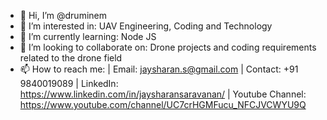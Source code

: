 - 👋 Hi, I’m @druminem
- 👀 I’m interested in: UAV Engineering, Coding and Technology
- 🌱 I’m currently learning: Node JS
- 💞️ I’m looking to collaborate on: Drone projects and coding requirements related to the drone field
- 📫 How to reach me:
      | Email: jaysharan.s@gmail.com
      | Contact: +91 9840019089
      | LinkedIn: https://www.linkedin.com/in/jaysharansaravanan/
      | Youtube Channel: https://www.youtube.com/channel/UC7crHGMFucu_NFCJVCWYU9Q

